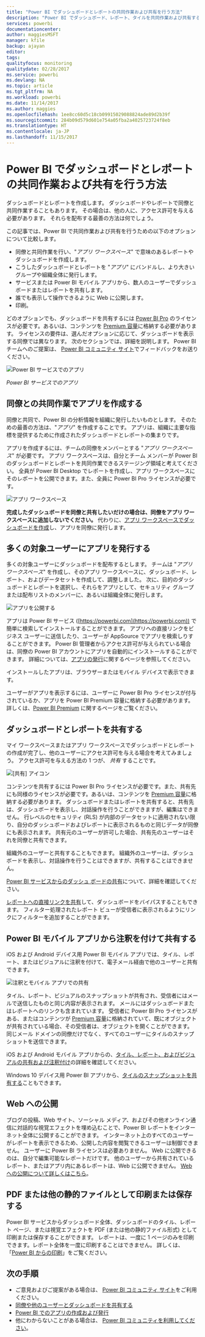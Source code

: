 ```yaml
---
title: "Power BI でダッシュボードとレポートの共同作業および共有を行う方法"
description: "Power BI でダッシュボード、レポート、タイルを共同作業および共有するには、いくつかの方法があります。 それぞれに利点があります。"
services: powerbi
documentationcenter: 
author: maggiesMSFT
manager: kfile
backup: ajayan
editor: 
tags: 
qualityfocus: monitoring
qualitydate: 02/28/2017
ms.service: powerbi
ms.devlang: NA
ms.topic: article
ms.tgt_pltfrm: NA
ms.workload: powerbi
ms.date: 11/14/2017
ms.author: maggies
ms.openlocfilehash: 1ee8cc60d5c18cb09915029088824ade89d2b39f
ms.sourcegitcommit: 284b09d579d601e754a05fba2a4025723724f8eb
ms.translationtype: HT
ms.contentlocale: ja-JP
ms.lasthandoff: 11/15/2017
---
```

# <a name="how-should-i-collaborate-and-share-dashboards-and-reports-in-power-bi"></a>Power BI でダッシュボードとレポートの共同作業および共有を行う方法
ダッシュボードとレポートを作成します。 ダッシュボードやレポートで同僚と共同作業することもあります。 その場合は、他の人に、アクセス許可を与える必要があります。 それらを配布する最善の方法は何でしょう。

この記事では、Power BI で共同作業および共有を行うための以下のオプションについて比較します。 

* 同僚と共同作業を行い、"*アプリ ワークスペース*" で意味のあるレポートやダッシュボードを作成します。
* こうしたダッシュボードとレポートを "*アプリ*" にバンドルし、より大きいグループや組織全体に発行します。
* サービスまたは Power BI モバイル アプリから、数人のユーザーでダッシュボードまたはレポートを共有します。
* 誰でも表示して操作できるように Web に公開します。
* 印刷。 

どのオプションでも、ダッシュボードを共有するには [Power BI Pro](service-free-vs-pro.md) のライセンスが必要です。あるいは、コンテンツを [Premium 容量](service-premium.md)に格納する必要があります。 ライセンスの要件は、選んだオプションに応じて、ダッシュボードを表示する同僚では異なります。 次のセクションでは、詳細を説明します。 Power BI チームへのご提案は、 [Power BI コミュニティ サイト](https://community.powerbi.com/)でフィードバックをお送りください。

![Power BI サービスでのアプリ](media/service-how-to-collaborate-distribute-dashboards-reports/power-bi-apps-home-blog.png)

*Power BI サービスでのアプリ*

## <a name="collaborate-with-coworkers-to-create-an-app"></a>同僚との共同作業でアプリを作成する
同僚と共同で、Power BI の分析情報を組織に発行したいものとします。 そのための最善の方法は、"*アプリ*" を作成することです。 アプリは、組織に主要な指標を提供するために作成されたダッシュボードとレポートの集まりです。 

アプリを作成するには、チームの同僚をメンバーとする "*アプリ ワークスペース*" が必要です。 アプリ ワークスペースは、自分とチーム メンバーが Power BI のダッシュボードとレポートを共同作業できるステージング領域と考えてください。 全員が Power BI Desktop でレポートを作成し、アプリ ワークスペースにそのレポートを公開できます。また、全員に Power BI Pro ライセンスが必要です。

![アプリ ワークスペース](media/service-how-to-collaborate-distribute-dashboards-reports/power-bi-apps-workspaces.png)

**完成したダッシュボードを同僚と共有したいだけの場合は、同僚をアプリ ワークスペースに追加しないでください。** 代わりに、[アプリ ワークスペースでダッシュボードを作成](service-create-distribute-apps.md)し、アプリを同僚に発行します。 

## <a name="publish-your-app-to-a-broad-audience"></a>多くの対象ユーザーにアプリを発行する
多くの対象ユーザーにダッシュボードを配布するとします。 チームは "*アプリ ワークスペース*" を作成し、そのアプリ ワークスペースに、ダッシュボード、レポート、およびデータセットを作成して、調整しました。 次に、目的のダッシュボードとレポートを選択し、それらをアプリとして、セキュリティ グループまたは配布リストのメンバーに、あるいは組織全体に発行します。 

![アプリを公開する](media/service-how-to-collaborate-distribute-dashboards-reports/power-bi-app-publish-600.png)

アプリは Power BI サービス ([https://powerbi.com](https://powerbi.com)) で簡単に検索してインストールすることができます。 アプリへの直接リンクをビジネス ユーザーに送信したり、ユーザーが AppSource でアプリを検索しりすることができます。 Power BI 管理者からアクセス許可が与えられている場合は、同僚の Power BI アカウントにアプリを自動的にインストールすることができます。 詳細については、[アプリの発行](service-create-distribute-apps.md#publish-your-app)に関するページを参照してください。 

インストールしたアプリは、ブラウザーまたはモバイル デバイスで表示できます。

ユーザーがアプリを表示するには、ユーザーに Power BI Pro ライセンスが付与されているか、アプリを Power BI Premium 容量に格納する必要があります。 詳しくは、[Power BI Premium](service-premium.md) に関するページをご覧ください。

## <a name="share-dashboards-and-reports"></a>ダッシュボードとレポートを共有する
マイ ワークスペースまたはアプリ ワークスペースでダッシュボードとレポートの作成が完了し、他のユーザーにアクセス許可を与える場合を考えてみましょう。 アクセス許可を与える方法の 1 つが、 *共有* することです。 

![[共有] アイコン](media/service-how-to-collaborate-distribute-dashboards-reports/power-bi-share-in-situ.png)

コンテンツを共有するには Power BI Pro ライセンスが必要です。また、共有先にも同様のライセンスが必要です。あるいは、コンテンツを [Premium 容量](service-premium.md)に格納する必要があります。 ダッシュボードまたはレポートを共有すると、共有先は、ダッシュボードを表示し、対話操作を行うことができますが、編集はできません。 行レベルのセキュリティ (RLS) が内部のデータセットに適用されない限り、自分のダッシュボードおよびレポートに表示されるものと同じデータが同僚にも表示されます。 共有元のユーザーが許可した場合、共有先のユーザーはそれを同僚と共有できます。 

組織外のユーザーと共有することもできます。 組織外のユーザーは、ダッシュボードを表示し、対話操作を行うことはできますが、共有することはできません。 

[Power BI サービスからのダッシュ ボードの共有](service-share-dashboards.md)について、詳細を確認してください。

[レポートへの直接リンクを共有](service-share-reports.md)して、ダッシュボードをバイパスすることもできます。 フィルター処理されたレポート ビューが受信者に表示されるようにリンクにフィルターを追加することができます。

## <a name="annotate-and-share-from-the-power-bi-mobile-apps"></a>Power BI モバイル アプリから注釈を付けて共有する
iOS および Android デバイス用 Power BI モバイル アプリでは、タイル、レポート、またはビジュアルに注釈を付けて、電子メール経由で他のユーザーと共有できます。 

![注釈とモバイル アプリでの共有](media/service-how-to-collaborate-distribute-dashboards-reports/power-bi-iphone-annotate.png)

タイル、レポート、ビジュアルのスナップショットが共有され、受信者にはメールで送信したものと同じ内容が表示されます。 メールにはダッシュボードまたはレポートへのリンクも含まれています。 受信者に Power BI Pro ライセンスがある、またはコンテンツが [Premium 容量](service-premium.md)に格納されていて、既にオブジェクトが共有されている場合、その受信者は、オブジェクトを開くことができます。 同じメール ドメインの同僚だけでなく、すべてのユーザーにタイルのスナップショットを送信できます。

iOS および Android モバイル アプリからの、[タイル、レポート、およびビジュアルの共有および注釈付け](mobile-annotate-and-share-a-tile-from-the-mobile-apps.md)の詳細を確認してください。

Windows 10 デバイス用 Power BI アプリから、[タイルのスナップショットを共有する](mobile-share-tile-windows-10-phone-app.md)こともできます。

## <a name="publish-to-the-web"></a>Web への公開
ブログの投稿、Web サイト、ソーシャル メディア、およびその他オンライン通信に対話的な視覚エフェクトを埋め込むことで、Power BI レポートをインターネット全体に公開することができます。 インターネット上のすべてのユーザーがレポートを表示できるため、公開した内容を閲覧できるユーザーは制御できません。 ユーザーに Power BI ライセンスは必要ありません。 Web に公開できるのは、自分で編集可能なレポートだけです。 他のユーザーから共有されているレポート、またはアプリ内にあるレポートは、Web に公開できません。 [Web への公開について詳しくはこちら](service-publish-to-web.md)。

## <a name="print-or-save-as-pdf-or-other-static-file"></a>PDF または他の静的ファイルとして印刷または保存する
Power BI サービスからダッシュボード全体、ダッシュボードのタイル、レポート ページ、または視覚エフェクトを PDF (または他の静的ファイル形式) として印刷または保存することができます。 レポートは、一度に 1 ページのみを印刷できます。レポート全体を一度に印刷することはできません。 詳しくは、「[Power BI からの印刷](service-print.md)」をご覧ください。

## <a name="next-steps"></a>次の手順
* ご意見およびご提案がある場合は、 [Power BI コミュニティ サイト](https://community.powerbi.com/)をご利用ください。
* [同僚や他のユーザーとダッシュボードを共有する](service-share-dashboards.md)
* [Power BI でのアプリの作成および発行](service-create-distribute-apps.md)
* 他にわからないことがある場合は、 [Power BI コミュニティを利用してください](http://community.powerbi.com/)。

